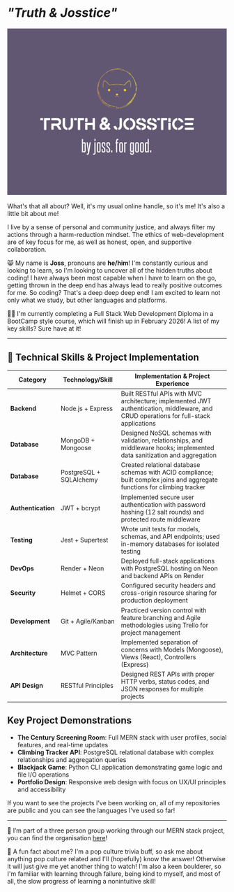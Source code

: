 <!--
**truth-josstice/truth-josstice** is a ✨ _special_ ✨ repository because its `README.md` (this file) appears on your GitHub profile.

Here are some ideas to get you started:

- 🔭 I’m currently working on ...
- 🌱 I’m currently learning ...
- 👯 I’m looking to collaborate on ...
- 🤔 I’m looking for help with ...
- 💬 Ask me about ...
- 📫 How to reach me: ...
- 😄 Pronouns: ...
- ⚡ Fun fact: ...
-->

# *"Truth & Josstice"*

![A logo for Truth and Josstice, By Joss, For Good. It also has a picture of a cat because my boy Cutie is the best!](./images/truthjossticelogo2.png)

What's that all about? Well, it's my usual online handle, so it's me! It's also a little bit about me!

I live by a sense of personal and community justice, and always filter my actions through a harm-reduction mindset. The ethics of web-development are of key focus for me, as well as honest, open, and supportive collaboration. 

😸 My name is **Joss**, pronouns are **he/him**! I'm constantly curious and looking to learn, so I'm looking to uncover all of the hidden truths about coding! I have always been most capable when I have to learn on the go, getting thrown in the deep end has always lead to really positive outcomes for me. So coding? That's a deep deep deep end! I am excited to learn not only what we study, but other languages and platforms.

🧑‍💻 I'm currently completing a Full Stack Web Development Diploma in a BootCamp style course, which will finish up in February 2026! A list of my key skills? Sure have at it!

---

## 🔭 Technical Skills & Project Implementation

| Category | Technology/Skill | Implementation & Project Experience |
|----------|------------------|-------------------------------------|
| **Backend** | Node.js + Express | Built RESTful APIs with MVC architecture; implemented JWT authentication, middleware, and CRUD operations for full-stack applications |
| **Database** | MongoDB + Mongoose | Designed NoSQL schemas with validation, relationships, and middleware hooks; implemented data sanitization and aggregation |
| **Database** | PostgreSQL + SQLAlchemy | Created relational database schemas with ACID compliance; built complex joins and aggregate functions for climbing tracker |
| **Authentication** | JWT + bcrypt | Implemented secure user authentication with password hashing (12 salt rounds) and protected route middleware |
| **Testing** | Jest + Supertest | Wrote unit tests for models, schemas, and API endpoints; used in-memory databases for isolated testing |
| **DevOps** | Render + Neon | Deployed full-stack applications with PostgreSQL hosting on Neon and backend APIs on Render |
| **Security** | Helmet + CORS | Configured security headers and cross-origin resource sharing for production deployment |
| **Development** | Git + Agile/Kanban | Practiced version control with feature branching and Agile methodologies using Trello for project management |
| **Architecture** | MVC Pattern | Implemented separation of concerns with Models (Mongoose), Views (React), Controllers (Express) |
| **API Design** | RESTful Principles | Designed REST APIs with proper HTTP verbs, status codes, and JSON responses for multiple projects |

## Key Project Demonstrations

- **The Century Screening Room**: Full MERN stack with user profiles, social features, and real-time updates
- **Climbing Tracker API**: PostgreSQL relational database with complex relationships and aggregation queries  
- **Blackjack Game**: Python CLI application demonstrating game logic and file I/O operations
- **Portfolio Design**: Responsive web design with focus on UX/UI principles and accessibility

If you want to see the projects I've been working on, all of my repositories are public and you can see the languages I've used so far!

---

👯 I’m part of a three person group working through our MERN stack project, you can find the organisation [here](https://github.com/CoderAcademy-DEV-MERN-Group)!

🦇 A fun fact about me? I'm a pop culture trivia buff, so ask me about anything pop culture related and I'll (hopefully) know the answer! Otherwise it will just give me yet another thing to watch! I'm also a keen boulderer, so I'm familiar with learning through failure, being kind to myself, and most of all, the slow progress of learning a nonintuitive skill!
